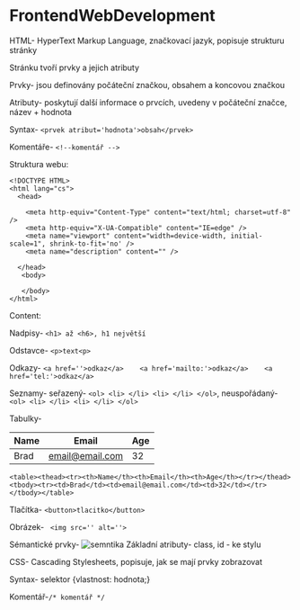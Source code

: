 # FrontendWebDevelopment

HTML- HyperText Markup Language, značkovací jazyk, popisuje strukturu stránky

Stránku tvoří prvky a jejich atributy

Prvky- jsou definovány počáteční značkou, obsahem a koncovou značkou

Atributy- poskytují další informace o prvcích, uvedeny v počáteční značce, název + hodnota

Syntax- ```<prvek atribut='hodnota'>obsah</prvek>```

Komentáře- ``` <!--komentář --> ```

Struktura webu:

```
<!DOCTYPE HTML>
<html lang="cs">
  <head>

    <meta http-equiv="Content-Type" content="text/html; charset=utf-8" />
    <meta http-equiv="X-UA-Compatible" content="IE=edge" />
    <meta name="viewport" content="width=device-width, initial-scale=1", shrink-to-fit='no' />
    <meta name="description" content="" />
  
  </head>
   <body>

   </body>
</html>
```

Content:

Nadpisy- ```<h1> až <h6>, h1 největší```

Odstavce- ```<p>text<p>```

Odkazy- ```<a href=''>odkaz</a>    <a href='mailto:'>odkaz</a>    <a href='tel:'>odkaz</a>```

Seznamy- seřazený- ```<ol> <li> </li> <li> </li> </ol>```, neuspořádaný- ```<ol> <li> </li> <li> </li> </ol>```

Tabulky- <table><thead><tr><th>Name</th><th>Email</th><th>Age</th></tr></thead><tbody><tr><td>Brad</td><td>email@email.com</td><td>32</td></tr></tbody></table>

```<table><thead><tr><th>Name</th><th>Email</th><th>Age</th></tr></thead><tbody><tr><td>Brad</td><td>email@email.com</td><td>32</td></tr></tbody></table>```

Tlačítka- ```<button>tlacitko</button>```

Obrázek- ``` <img src='' alt=''>```

Sémantické prvky- <img src='semantika.jpg' alt='semntika'>
Základní atributy- class, id - ke stylu


CSS- Cascading Stylesheets, popisuje, jak se mají prvky zobrazovat

Syntax- selektor {vlastnost: hodnota;}

Komentář-``` /* komentář */ ```




